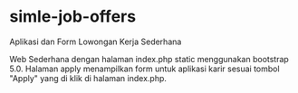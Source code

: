 # simle-job-offers
Aplikasi dan Form Lowongan Kerja Sederhana

Web Sederhana dengan halaman index.php static menggunakan bootstrap 5.0.
Halaman apply menampilkan form untuk aplikasi karir sesuai tombol "Apply" yang di klik di halaman index.php.
